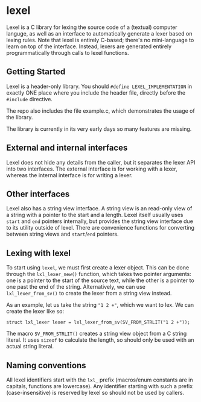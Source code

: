 # lexel
Lexel is a C library for lexing the source code of a (textual) computer languge, as well as an interface
to automatically generate a lexer based on lexing rules. Note that lexel is entirely C-based;
there's no mini-language to learn on top of the interface. Instead, lexers are generated entirely
programmatically through calls to lexel functions.

## Getting Started

Lexel is a header-only library. You should `#define LEXEL_IMPLEMENTATION` in exactly ONE place where
you include the header file, directly before the `#include` directive.

The repo also includes the file example.c, which demonstrates the usage of the library.

The library is currently in its very early days so many features are missing.

## External and internal interfaces

Lexel does not hide any details from the caller, but it separates the lexer API into two interfaces.
The external interface is for working with a lexer, whereas the internal interface is for writing a lexer.

## Other interfaces

Lexel also has a string view interface. A string view is an read-only view of a string with a pointer to
the start and a length. Lexel itself usually uses `start` and `end` pointers internally, but provides the
string view interface due to its utility outside of lexel. There are convenience functions for converting
between string views and `start`/`end` pointers.

## Lexing with lexel

To start using `lexel`, we must first create a lexer object. This can be done through the `lxl_lexer_new()`
function, which takes two pointer arguments: one is a pointer to the start of the source text, while the
other is a pointer to one past the end of the string. Alternatively, we can use `lxl_lexer_from_sv()` to
create the lexer from a string view instead.

As an example, let us take the string `"1 2 +"`, which we want to lex. We can create the lexer like so:

    struct lxl_lexer lexer = lxl_lexer_from_sv(SV_FROM_STRLIT("1 2 +"));

The macro `SV_FROM_STRLIT()` creates a string view object from a C string literal. It uses `sizeof` to
calculate the length, so should only be used with an actual string literal.

## Naming conventions

All lexel identifiers start with the `lxl_` prefix
(macros/enum constants are in capitals, functions are lowercase). Any identifier starting with such a
prefix (case-insensitive) is reserved by lexel so should not be used by callers.
